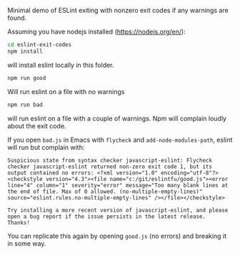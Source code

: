 Minimal demo of ESLint exiting with nonzero exit codes if any warnings are found.

Assuming you have nodejs installed (https://nodejs.org/en/):

```sh
cd eslint-exit-codes
npm install
```

will install eslint locally in this folder.


```sh
npm run good
```

Will run eslint on a file with no warnings

```sh
npm run bad
```

will run eslint on a file with a couple of warnings. Npm will complain loudly about the exit code.

If you open `bad.js` in Emacs with `flycheck` and `add-node-modules-path`, eslint will run but complain with:

```
Suspicious state from syntax checker javascript-eslint: Flycheck checker javascript-eslint returned non-zero exit code 1, but its output contained no errors: <?xml version="1.0" encoding="utf-8"?><checkstyle version="4.3"><file name="c:/git/eslintfu/good.js"><error line="4" column="1" severity="error" message="Too many blank lines at the end of file. Max of 0 allowed. (no-multiple-empty-lines)" source="eslint.rules.no-multiple-empty-lines" /></file></checkstyle>

Try installing a more recent version of javascript-eslint, and please open a bug report if the issue persists in the latest release.  Thanks!

```

You can replicate this again by opening `good.js` (no errors) and breaking it in some way.
